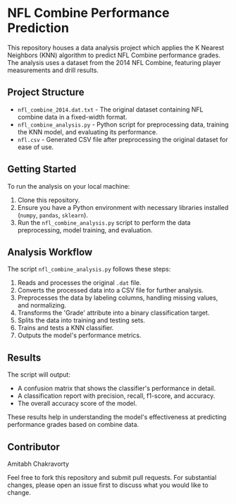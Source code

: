 # NFL Combine Performance Prediction

This repository houses a data analysis project which applies the K Nearest Neighbors (KNN) algorithm to predict NFL Combine performance grades. The analysis uses a dataset from the 2014 NFL Combine, featuring player measurements and drill results.

## Project Structure

- `nfl_combine_2014.dat.txt` - The original dataset containing NFL combine data in a fixed-width format.
- `nfl_combine_analysis.py` - Python script for preprocessing data, training the KNN model, and evaluating its performance.
- `nfl.csv` - Generated CSV file after preprocessing the original dataset for ease of use.

## Getting Started

To run the analysis on your local machine:

1. Clone this repository.
2. Ensure you have a Python environment with necessary libraries installed (`numpy`, `pandas`, `sklearn`).
3. Run the `nfl_combine_analysis.py` script to perform the data preprocessing, model training, and evaluation.

## Analysis Workflow

The script `nfl_combine_analysis.py` follows these steps:

1. Reads and processes the original `.dat` file.
2. Converts the processed data into a CSV file for further analysis.
3. Preprocesses the data by labeling columns, handling missing values, and normalizing.
4. Transforms the 'Grade' attribute into a binary classification target.
5. Splits the data into training and testing sets.
6. Trains and tests a KNN classifier.
7. Outputs the model's performance metrics.

## Results

The script will output:

- A confusion matrix that shows the classifier's performance in detail.
- A classification report with precision, recall, f1-score, and accuracy.
- The overall accuracy score of the model.

These results help in understanding the model's effectiveness at predicting performance grades based on combine data.

## Contributor
Amitabh Chakravorty




Feel free to fork this repository and submit pull requests. For substantial changes, please open an issue first to discuss what you would like to change.
